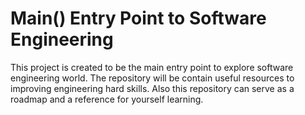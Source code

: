 # Main() Entry Point to Software Engineering

This project is created to be the main entry point to explore software engineering world.
The repository will be contain useful resources to improving engineering hard skills.
Also this repository can serve as a roadmap and a reference for yourself learning.
